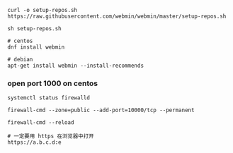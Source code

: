 ```
curl -o setup-repos.sh https://raw.githubusercontent.com/webmin/webmin/master/setup-repos.sh
```

```
sh setup-repos.sh
```

```
# centos
dnf install webmin
```

```
# debian
apt-get install webmin --install-recommends
```



### open port 1000 on centos

```
systemctl status firewalld
```

```
firewall-cmd --zone=public --add-port=10000/tcp --permanent
```

```
firewall-cmd --reload
```

```
# 一定要用 https 在浏览器中打开
https://a.b.c.d:e
```

